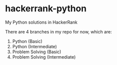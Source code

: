 # hackerrank-python
My Python solutions in HackerRank

There are 4 branches in my repo for now, which are:

1. Python (Basic)
2. Python (Intermediate)
3. Problem Solving (Basic)
4. Problem Solving (Intermediate)
